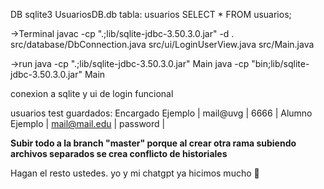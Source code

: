 DB
sqlite3 UsuariosDB.db
tabla: usuarios
SELECT * FROM usuarios;

→Terminal
javac -cp ".;lib/sqlite-jdbc-3.50.3.0.jar" -d . src/database/DbConnection.java src/ui/LoginUserView.java src/Main.java


→run
java -cp ".;lib/sqlite-jdbc-3.50.3.0.jar" Main
java -cp "bin;lib/sqlite-jdbc-3.50.3.0.jar" Main


conexion a sqlite y ui de login funcional


usuarios test guardados:
Encargado Ejemplo | mail@uvg | 6666 |
Alumno Ejemplo | mail@mail.edu | password |

**Subir todo a la branch "master" porque al crear otra rama subiendo archivos separados se crea conflicto de historiales** 


Hagan el resto ustedes. yo y mi chatgpt ya hicimos mucho 🤑
